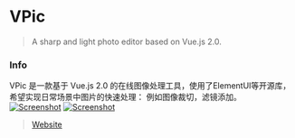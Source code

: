 # VPic

> A sharp and light photo editor based on Vue.js 2.0.

### Info
VPic 是一款基于 Vue.js 2.0 的在线图像处理工具，使用了ElementUI等开源库，希望实现日常场景中图片的快速处理：
例如图像裁切，滤镜添加。
[![Screenshot](http://7xr868.com1.z0.glb.clouddn.com/VPic1.gif)](https://licao404.github.io/VPic)
[![Screenshot](http://7xr868.com1.z0.glb.clouddn.com/VPic-2.gif)](https://licao404.github.io/VPic)


> [Website](https://licao404.github.io/VPic/)


